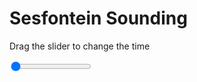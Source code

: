 <h1>Sesfontein Sounding</h1>
<p>Drag the slider to change the time</p>

<div class="slidecontainer">
<input oninput='setImage(this)' class="slider" type="range" min="0" max="7" value="0" step="1" />
<img id='img'/>
</div>

<script>
var img = document.getElementById('img');
var img_array = ['/assets/images/skwt/skd_sesfontein_wrfout_d01_2020-06-25_12:00:00.png',
'/assets/images/skwt/skd_sesfontein_wrfout_d01_2020-06-25_18:00:00.png',
'/assets/images/skwt/skd_sesfontein_wrfout_d01_2020-06-26_00:00:00.png',
'/assets/images/skwt/skd_sesfontein_wrfout_d01_2020-06-26_06:00:00.png',
'/assets/images/skwt/skd_sesfontein_wrfout_d01_2020-06-26_12:00:00.png',
'/assets/images/skwt/skd_sesfontein_wrfout_d01_2020-06-26_18:00:00.png',
'/assets/images/skwt/skd_sesfontein_wrfout_d01_2020-06-27_00:00:00.png',];
function setImage(obj)
{
        var value = obj.value;
        img.src = img_array[value];

}
</script>
